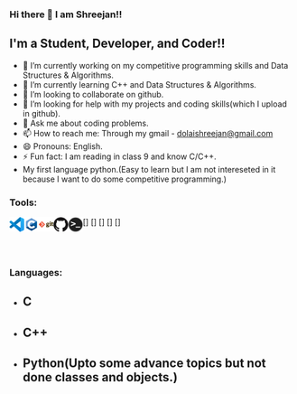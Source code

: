 ### Hi there 👋 I am Shreejan!!


## I'm a Student, Developer, and Coder!!

- 🔭 I’m currently working on my competitive programming skills and Data Structures & Algorithms.
- 🌱 I’m currently learning C++ and Data Structures & Algorithms.
- 👯 I’m looking to collaborate on github.
- 🤔 I’m looking for help with my projects and coding skills(which I upload in github).
- 💬 Ask me about coding problems.
- 📫 How to reach me: Through my gmail - dolaishreejan@gmail.com
- 😄 Pronouns: English.
- ⚡ Fun fact: I am reading in class 9 and know C/C++.
- My first language python.(Easy to learn but I am not intereseted in it because I want to do some competitive programming.)


### Tools:

[<img align="left" alt="Visual Studio Code" width="26px" src="https://raw.githubusercontent.com/github/explore/80688e429a7d4ef2fca1e82350fe8e3517d3494d/topics/visual-studio-code/visual-studio-code.png" />]
[<img align="left" alt="HTML5" width="26px" src="https://raw.githubusercontent.com/github/explore/80688e429a7d4ef2fca1e82350fe8e3517d3494d/topics/C/C.png"/>]
[<img align="left" alt="Git" width="26px" src="https://raw.githubusercontent.com/github/explore/80688e429a7d4ef2fca1e82350fe8e3517d3494d/topics/git/git.png" />]
[<img align="left" alt="GitHub" width="26px" src="https://raw.githubusercontent.com/github/explore/78df643247d429f6cc873026c0622819ad797942/topics/github/github.png" />]
[<img align="left" alt="Terminal" width="26px" src="https://raw.githubusercontent.com/github/explore/80688e429a7d4ef2fca1e82350fe8e3517d3494d/topics/terminal/terminal.png" />]

<br/><br/>
### Languages:
- ## C
- ## C++
- ## Python(Upto some advance topics but not done classes and objects.)

<br />
<br />
